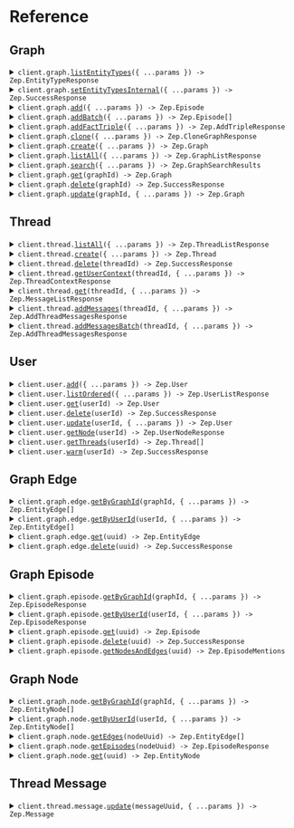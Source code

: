 # Reference

## Graph

<details><summary><code>client.graph.<a href="/src/api/resources/graph/client/Client.ts">listEntityTypes</a>({ ...params }) -> Zep.EntityTypeResponse</code></summary>
<dl>
<dd>

#### 📝 Description

<dl>
<dd>

<dl>
<dd>

Returns all entity types for a project, user, or graph.

</dd>
</dl>
</dd>
</dl>

#### 🔌 Usage

<dl>
<dd>

<dl>
<dd>

```typescript
await client.graph.listEntityTypes();
```

</dd>
</dl>
</dd>
</dl>

#### ⚙️ Parameters

<dl>
<dd>

<dl>
<dd>

**request:** `Zep.GraphListEntityTypesRequest`

</dd>
</dl>

<dl>
<dd>

**requestOptions:** `Graph.RequestOptions`

</dd>
</dl>
</dd>
</dl>

</dd>
</dl>
</details>

<details><summary><code>client.graph.<a href="/src/api/resources/graph/client/Client.ts">setEntityTypesInternal</a>({ ...params }) -> Zep.SuccessResponse</code></summary>
<dl>
<dd>

#### 📝 Description

<dl>
<dd>

<dl>
<dd>

Sets the entity types for multiple users and graphs, replacing any existing ones.

</dd>
</dl>
</dd>
</dl>

#### 🔌 Usage

<dl>
<dd>

<dl>
<dd>

```typescript
await client.graph.setEntityTypesInternal();
```

</dd>
</dl>
</dd>
</dl>

#### ⚙️ Parameters

<dl>
<dd>

<dl>
<dd>

**request:** `Zep.EntityTypeRequest`

</dd>
</dl>

<dl>
<dd>

**requestOptions:** `Graph.RequestOptions`

</dd>
</dl>
</dd>
</dl>

</dd>
</dl>
</details>

<details><summary><code>client.graph.<a href="/src/api/resources/graph/client/Client.ts">add</a>({ ...params }) -> Zep.Episode</code></summary>
<dl>
<dd>

#### 📝 Description

<dl>
<dd>

<dl>
<dd>

Add data to the graph.

</dd>
</dl>
</dd>
</dl>

#### 🔌 Usage

<dl>
<dd>

<dl>
<dd>

```typescript
await client.graph.add({
    data: "data",
    type: "text",
});
```

</dd>
</dl>
</dd>
</dl>

#### ⚙️ Parameters

<dl>
<dd>

<dl>
<dd>

**request:** `Zep.AddDataRequest`

</dd>
</dl>

<dl>
<dd>

**requestOptions:** `Graph.RequestOptions`

</dd>
</dl>
</dd>
</dl>

</dd>
</dl>
</details>

<details><summary><code>client.graph.<a href="/src/api/resources/graph/client/Client.ts">addBatch</a>({ ...params }) -> Zep.Episode[]</code></summary>
<dl>
<dd>

#### 📝 Description

<dl>
<dd>

<dl>
<dd>

Add data to the graph in batch mode, processing episodes concurrently. Use only for data that is insensitive to processing order.

</dd>
</dl>
</dd>
</dl>

#### 🔌 Usage

<dl>
<dd>

<dl>
<dd>

```typescript
await client.graph.addBatch({
    episodes: [
        {
            data: "data",
            type: "text",
        },
    ],
});
```

</dd>
</dl>
</dd>
</dl>

#### ⚙️ Parameters

<dl>
<dd>

<dl>
<dd>

**request:** `Zep.AddDataBatchRequest`

</dd>
</dl>

<dl>
<dd>

**requestOptions:** `Graph.RequestOptions`

</dd>
</dl>
</dd>
</dl>

</dd>
</dl>
</details>

<details><summary><code>client.graph.<a href="/src/api/resources/graph/client/Client.ts">addFactTriple</a>({ ...params }) -> Zep.AddTripleResponse</code></summary>
<dl>
<dd>

#### 📝 Description

<dl>
<dd>

<dl>
<dd>

Add a fact triple for a user or group

</dd>
</dl>
</dd>
</dl>

#### 🔌 Usage

<dl>
<dd>

<dl>
<dd>

```typescript
await client.graph.addFactTriple({
    fact: "fact",
    factName: "fact_name",
    targetNodeName: "target_node_name",
});
```

</dd>
</dl>
</dd>
</dl>

#### ⚙️ Parameters

<dl>
<dd>

<dl>
<dd>

**request:** `Zep.AddTripleRequest`

</dd>
</dl>

<dl>
<dd>

**requestOptions:** `Graph.RequestOptions`

</dd>
</dl>
</dd>
</dl>

</dd>
</dl>
</details>

<details><summary><code>client.graph.<a href="/src/api/resources/graph/client/Client.ts">clone</a>({ ...params }) -> Zep.CloneGraphResponse</code></summary>
<dl>
<dd>

#### 📝 Description

<dl>
<dd>

<dl>
<dd>

Clone a user or group graph.

</dd>
</dl>
</dd>
</dl>

#### 🔌 Usage

<dl>
<dd>

<dl>
<dd>

```typescript
await client.graph.clone();
```

</dd>
</dl>
</dd>
</dl>

#### ⚙️ Parameters

<dl>
<dd>

<dl>
<dd>

**request:** `Zep.CloneGraphRequest`

</dd>
</dl>

<dl>
<dd>

**requestOptions:** `Graph.RequestOptions`

</dd>
</dl>
</dd>
</dl>

</dd>
</dl>
</details>

<details><summary><code>client.graph.<a href="/src/api/resources/graph/client/Client.ts">create</a>({ ...params }) -> Zep.Graph</code></summary>
<dl>
<dd>

#### 📝 Description

<dl>
<dd>

<dl>
<dd>

Creates a new graph.

</dd>
</dl>
</dd>
</dl>

#### 🔌 Usage

<dl>
<dd>

<dl>
<dd>

```typescript
await client.graph.create({
    graphId: "graph_id",
});
```

</dd>
</dl>
</dd>
</dl>

#### ⚙️ Parameters

<dl>
<dd>

<dl>
<dd>

**request:** `Zep.CreateGraphRequest`

</dd>
</dl>

<dl>
<dd>

**requestOptions:** `Graph.RequestOptions`

</dd>
</dl>
</dd>
</dl>

</dd>
</dl>
</details>

<details><summary><code>client.graph.<a href="/src/api/resources/graph/client/Client.ts">listAll</a>({ ...params }) -> Zep.GraphListResponse</code></summary>
<dl>
<dd>

#### 📝 Description

<dl>
<dd>

<dl>
<dd>

Returns all graphs. In order to list users, use user.list_ordered instead

</dd>
</dl>
</dd>
</dl>

#### 🔌 Usage

<dl>
<dd>

<dl>
<dd>

```typescript
await client.graph.listAll();
```

</dd>
</dl>
</dd>
</dl>

#### ⚙️ Parameters

<dl>
<dd>

<dl>
<dd>

**request:** `Zep.GraphListAllRequest`

</dd>
</dl>

<dl>
<dd>

**requestOptions:** `Graph.RequestOptions`

</dd>
</dl>
</dd>
</dl>

</dd>
</dl>
</details>

<details><summary><code>client.graph.<a href="/src/api/resources/graph/client/Client.ts">search</a>({ ...params }) -> Zep.GraphSearchResults</code></summary>
<dl>
<dd>

#### 📝 Description

<dl>
<dd>

<dl>
<dd>

Perform a graph search query.

</dd>
</dl>
</dd>
</dl>

#### 🔌 Usage

<dl>
<dd>

<dl>
<dd>

```typescript
await client.graph.search({
    query: "query",
});
```

</dd>
</dl>
</dd>
</dl>

#### ⚙️ Parameters

<dl>
<dd>

<dl>
<dd>

**request:** `Zep.GraphSearchQuery`

</dd>
</dl>

<dl>
<dd>

**requestOptions:** `Graph.RequestOptions`

</dd>
</dl>
</dd>
</dl>

</dd>
</dl>
</details>

<details><summary><code>client.graph.<a href="/src/api/resources/graph/client/Client.ts">get</a>(graphId) -> Zep.Graph</code></summary>
<dl>
<dd>

#### 📝 Description

<dl>
<dd>

<dl>
<dd>

Returns a graph.

</dd>
</dl>
</dd>
</dl>

#### 🔌 Usage

<dl>
<dd>

<dl>
<dd>

```typescript
await client.graph.get("graphId");
```

</dd>
</dl>
</dd>
</dl>

#### ⚙️ Parameters

<dl>
<dd>

<dl>
<dd>

**graphId:** `string` — The graph_id of the graph to get.

</dd>
</dl>

<dl>
<dd>

**requestOptions:** `Graph.RequestOptions`

</dd>
</dl>
</dd>
</dl>

</dd>
</dl>
</details>

<details><summary><code>client.graph.<a href="/src/api/resources/graph/client/Client.ts">delete</a>(graphId) -> Zep.SuccessResponse</code></summary>
<dl>
<dd>

#### 📝 Description

<dl>
<dd>

<dl>
<dd>

Deletes a graph. If you would like to delete a user graph, make sure to use user.delete instead.

</dd>
</dl>
</dd>
</dl>

#### 🔌 Usage

<dl>
<dd>

<dl>
<dd>

```typescript
await client.graph.delete("graphId");
```

</dd>
</dl>
</dd>
</dl>

#### ⚙️ Parameters

<dl>
<dd>

<dl>
<dd>

**graphId:** `string` — Graph ID

</dd>
</dl>

<dl>
<dd>

**requestOptions:** `Graph.RequestOptions`

</dd>
</dl>
</dd>
</dl>

</dd>
</dl>
</details>

<details><summary><code>client.graph.<a href="/src/api/resources/graph/client/Client.ts">update</a>(graphId, { ...params }) -> Zep.Graph</code></summary>
<dl>
<dd>

#### 📝 Description

<dl>
<dd>

<dl>
<dd>

Updates information about a graph.

</dd>
</dl>
</dd>
</dl>

#### 🔌 Usage

<dl>
<dd>

<dl>
<dd>

```typescript
await client.graph.update("graphId");
```

</dd>
</dl>
</dd>
</dl>

#### ⚙️ Parameters

<dl>
<dd>

<dl>
<dd>

**graphId:** `string` — Graph ID

</dd>
</dl>

<dl>
<dd>

**request:** `Zep.UpdateGraphRequest`

</dd>
</dl>

<dl>
<dd>

**requestOptions:** `Graph.RequestOptions`

</dd>
</dl>
</dd>
</dl>

</dd>
</dl>
</details>

## Thread

<details><summary><code>client.thread.<a href="/src/api/resources/thread/client/Client.ts">listAll</a>({ ...params }) -> Zep.ThreadListResponse</code></summary>
<dl>
<dd>

#### 📝 Description

<dl>
<dd>

<dl>
<dd>

Returns all threads.

</dd>
</dl>
</dd>
</dl>

#### 🔌 Usage

<dl>
<dd>

<dl>
<dd>

```typescript
await client.thread.listAll();
```

</dd>
</dl>
</dd>
</dl>

#### ⚙️ Parameters

<dl>
<dd>

<dl>
<dd>

**request:** `Zep.ThreadListAllRequest`

</dd>
</dl>

<dl>
<dd>

**requestOptions:** `Thread.RequestOptions`

</dd>
</dl>
</dd>
</dl>

</dd>
</dl>
</details>

<details><summary><code>client.thread.<a href="/src/api/resources/thread/client/Client.ts">create</a>({ ...params }) -> Zep.Thread</code></summary>
<dl>
<dd>

#### 📝 Description

<dl>
<dd>

<dl>
<dd>

Start a new thread.

</dd>
</dl>
</dd>
</dl>

#### 🔌 Usage

<dl>
<dd>

<dl>
<dd>

```typescript
await client.thread.create({
    threadId: "thread_id",
    userId: "user_id",
});
```

</dd>
</dl>
</dd>
</dl>

#### ⚙️ Parameters

<dl>
<dd>

<dl>
<dd>

**request:** `Zep.CreateThreadRequest`

</dd>
</dl>

<dl>
<dd>

**requestOptions:** `Thread.RequestOptions`

</dd>
</dl>
</dd>
</dl>

</dd>
</dl>
</details>

<details><summary><code>client.thread.<a href="/src/api/resources/thread/client/Client.ts">delete</a>(threadId) -> Zep.SuccessResponse</code></summary>
<dl>
<dd>

#### 📝 Description

<dl>
<dd>

<dl>
<dd>

Deletes a thread.

</dd>
</dl>
</dd>
</dl>

#### 🔌 Usage

<dl>
<dd>

<dl>
<dd>

```typescript
await client.thread.delete("threadId");
```

</dd>
</dl>
</dd>
</dl>

#### ⚙️ Parameters

<dl>
<dd>

<dl>
<dd>

**threadId:** `string` — The ID of the thread for which memory should be deleted.

</dd>
</dl>

<dl>
<dd>

**requestOptions:** `Thread.RequestOptions`

</dd>
</dl>
</dd>
</dl>

</dd>
</dl>
</details>

<details><summary><code>client.thread.<a href="/src/api/resources/thread/client/Client.ts">getUserContext</a>(threadId, { ...params }) -> Zep.ThreadContextResponse</code></summary>
<dl>
<dd>

#### 📝 Description

<dl>
<dd>

<dl>
<dd>

Returns most relevant context from the user graph (including memory from any/all past threads) based on the content of the past few messages of the given thread.

</dd>
</dl>
</dd>
</dl>

#### 🔌 Usage

<dl>
<dd>

<dl>
<dd>

```typescript
await client.thread.getUserContext("threadId");
```

</dd>
</dl>
</dd>
</dl>

#### ⚙️ Parameters

<dl>
<dd>

<dl>
<dd>

**threadId:** `string` — The ID of the current thread (for which context is being retrieved).

</dd>
</dl>

<dl>
<dd>

**request:** `Zep.ThreadGetUserContextRequest`

</dd>
</dl>

<dl>
<dd>

**requestOptions:** `Thread.RequestOptions`

</dd>
</dl>
</dd>
</dl>

</dd>
</dl>
</details>

<details><summary><code>client.thread.<a href="/src/api/resources/thread/client/Client.ts">get</a>(threadId, { ...params }) -> Zep.MessageListResponse</code></summary>
<dl>
<dd>

#### 📝 Description

<dl>
<dd>

<dl>
<dd>

Returns messages for a thread.

</dd>
</dl>
</dd>
</dl>

#### 🔌 Usage

<dl>
<dd>

<dl>
<dd>

```typescript
await client.thread.get("threadId");
```

</dd>
</dl>
</dd>
</dl>

#### ⚙️ Parameters

<dl>
<dd>

<dl>
<dd>

**threadId:** `string` — Thread ID

</dd>
</dl>

<dl>
<dd>

**request:** `Zep.ThreadGetRequest`

</dd>
</dl>

<dl>
<dd>

**requestOptions:** `Thread.RequestOptions`

</dd>
</dl>
</dd>
</dl>

</dd>
</dl>
</details>

<details><summary><code>client.thread.<a href="/src/api/resources/thread/client/Client.ts">addMessages</a>(threadId, { ...params }) -> Zep.AddThreadMessagesResponse</code></summary>
<dl>
<dd>

#### 📝 Description

<dl>
<dd>

<dl>
<dd>

Add messages to a thread.

</dd>
</dl>
</dd>
</dl>

#### 🔌 Usage

<dl>
<dd>

<dl>
<dd>

```typescript
await client.thread.addMessages("threadId", {
    messages: [
        {
            content: "content",
            role: "norole",
        },
    ],
});
```

</dd>
</dl>
</dd>
</dl>

#### ⚙️ Parameters

<dl>
<dd>

<dl>
<dd>

**threadId:** `string` — The ID of the thread to which messages should be added.

</dd>
</dl>

<dl>
<dd>

**request:** `Zep.AddThreadMessagesRequest`

</dd>
</dl>

<dl>
<dd>

**requestOptions:** `Thread.RequestOptions`

</dd>
</dl>
</dd>
</dl>

</dd>
</dl>
</details>

<details><summary><code>client.thread.<a href="/src/api/resources/thread/client/Client.ts">addMessagesBatch</a>(threadId, { ...params }) -> Zep.AddThreadMessagesResponse</code></summary>
<dl>
<dd>

#### 📝 Description

<dl>
<dd>

<dl>
<dd>

Add messages to a thread in batch mode. This will process messages concurrently, which is useful for data migrations.

</dd>
</dl>
</dd>
</dl>

#### 🔌 Usage

<dl>
<dd>

<dl>
<dd>

```typescript
await client.thread.addMessagesBatch("threadId", {
    messages: [
        {
            content: "content",
            role: "norole",
        },
    ],
});
```

</dd>
</dl>
</dd>
</dl>

#### ⚙️ Parameters

<dl>
<dd>

<dl>
<dd>

**threadId:** `string` — The ID of the thread to which messages should be added.

</dd>
</dl>

<dl>
<dd>

**request:** `Zep.AddThreadMessagesRequest`

</dd>
</dl>

<dl>
<dd>

**requestOptions:** `Thread.RequestOptions`

</dd>
</dl>
</dd>
</dl>

</dd>
</dl>
</details>

## User

<details><summary><code>client.user.<a href="/src/api/resources/user/client/Client.ts">add</a>({ ...params }) -> Zep.User</code></summary>
<dl>
<dd>

#### 📝 Description

<dl>
<dd>

<dl>
<dd>

Adds a user.

</dd>
</dl>
</dd>
</dl>

#### 🔌 Usage

<dl>
<dd>

<dl>
<dd>

```typescript
await client.user.add({
    userId: "user_id",
});
```

</dd>
</dl>
</dd>
</dl>

#### ⚙️ Parameters

<dl>
<dd>

<dl>
<dd>

**request:** `Zep.CreateUserRequest`

</dd>
</dl>

<dl>
<dd>

**requestOptions:** `User.RequestOptions`

</dd>
</dl>
</dd>
</dl>

</dd>
</dl>
</details>

<details><summary><code>client.user.<a href="/src/api/resources/user/client/Client.ts">listOrdered</a>({ ...params }) -> Zep.UserListResponse</code></summary>
<dl>
<dd>

#### 📝 Description

<dl>
<dd>

<dl>
<dd>

Returns all users.

</dd>
</dl>
</dd>
</dl>

#### 🔌 Usage

<dl>
<dd>

<dl>
<dd>

```typescript
await client.user.listOrdered();
```

</dd>
</dl>
</dd>
</dl>

#### ⚙️ Parameters

<dl>
<dd>

<dl>
<dd>

**request:** `Zep.UserListOrderedRequest`

</dd>
</dl>

<dl>
<dd>

**requestOptions:** `User.RequestOptions`

</dd>
</dl>
</dd>
</dl>

</dd>
</dl>
</details>

<details><summary><code>client.user.<a href="/src/api/resources/user/client/Client.ts">get</a>(userId) -> Zep.User</code></summary>
<dl>
<dd>

#### 📝 Description

<dl>
<dd>

<dl>
<dd>

Returns a user.

</dd>
</dl>
</dd>
</dl>

#### 🔌 Usage

<dl>
<dd>

<dl>
<dd>

```typescript
await client.user.get("userId");
```

</dd>
</dl>
</dd>
</dl>

#### ⚙️ Parameters

<dl>
<dd>

<dl>
<dd>

**userId:** `string` — The user_id of the user to get.

</dd>
</dl>

<dl>
<dd>

**requestOptions:** `User.RequestOptions`

</dd>
</dl>
</dd>
</dl>

</dd>
</dl>
</details>

<details><summary><code>client.user.<a href="/src/api/resources/user/client/Client.ts">delete</a>(userId) -> Zep.SuccessResponse</code></summary>
<dl>
<dd>

#### 📝 Description

<dl>
<dd>

<dl>
<dd>

Deletes a user.

</dd>
</dl>
</dd>
</dl>

#### 🔌 Usage

<dl>
<dd>

<dl>
<dd>

```typescript
await client.user.delete("userId");
```

</dd>
</dl>
</dd>
</dl>

#### ⚙️ Parameters

<dl>
<dd>

<dl>
<dd>

**userId:** `string` — User ID

</dd>
</dl>

<dl>
<dd>

**requestOptions:** `User.RequestOptions`

</dd>
</dl>
</dd>
</dl>

</dd>
</dl>
</details>

<details><summary><code>client.user.<a href="/src/api/resources/user/client/Client.ts">update</a>(userId, { ...params }) -> Zep.User</code></summary>
<dl>
<dd>

#### 📝 Description

<dl>
<dd>

<dl>
<dd>

Updates a user.

</dd>
</dl>
</dd>
</dl>

#### 🔌 Usage

<dl>
<dd>

<dl>
<dd>

```typescript
await client.user.update("userId");
```

</dd>
</dl>
</dd>
</dl>

#### ⚙️ Parameters

<dl>
<dd>

<dl>
<dd>

**userId:** `string` — User ID

</dd>
</dl>

<dl>
<dd>

**request:** `Zep.UpdateUserRequest`

</dd>
</dl>

<dl>
<dd>

**requestOptions:** `User.RequestOptions`

</dd>
</dl>
</dd>
</dl>

</dd>
</dl>
</details>

<details><summary><code>client.user.<a href="/src/api/resources/user/client/Client.ts">getNode</a>(userId) -> Zep.UserNodeResponse</code></summary>
<dl>
<dd>

#### 📝 Description

<dl>
<dd>

<dl>
<dd>

Returns a user's node.

</dd>
</dl>
</dd>
</dl>

#### 🔌 Usage

<dl>
<dd>

<dl>
<dd>

```typescript
await client.user.getNode("userId");
```

</dd>
</dl>
</dd>
</dl>

#### ⚙️ Parameters

<dl>
<dd>

<dl>
<dd>

**userId:** `string` — The user_id of the user to get the node for.

</dd>
</dl>

<dl>
<dd>

**requestOptions:** `User.RequestOptions`

</dd>
</dl>
</dd>
</dl>

</dd>
</dl>
</details>

<details><summary><code>client.user.<a href="/src/api/resources/user/client/Client.ts">getThreads</a>(userId) -> Zep.Thread[]</code></summary>
<dl>
<dd>

#### 📝 Description

<dl>
<dd>

<dl>
<dd>

Returns all threads for a user.

</dd>
</dl>
</dd>
</dl>

#### 🔌 Usage

<dl>
<dd>

<dl>
<dd>

```typescript
await client.user.getThreads("userId");
```

</dd>
</dl>
</dd>
</dl>

#### ⚙️ Parameters

<dl>
<dd>

<dl>
<dd>

**userId:** `string` — User ID

</dd>
</dl>

<dl>
<dd>

**requestOptions:** `User.RequestOptions`

</dd>
</dl>
</dd>
</dl>

</dd>
</dl>
</details>

<details><summary><code>client.user.<a href="/src/api/resources/user/client/Client.ts">warm</a>(userId) -> Zep.SuccessResponse</code></summary>
<dl>
<dd>

#### 📝 Description

<dl>
<dd>

<dl>
<dd>

Hints Zep to warm a user's graph for low-latency search

</dd>
</dl>
</dd>
</dl>

#### 🔌 Usage

<dl>
<dd>

<dl>
<dd>

```typescript
await client.user.warm("userId");
```

</dd>
</dl>
</dd>
</dl>

#### ⚙️ Parameters

<dl>
<dd>

<dl>
<dd>

**userId:** `string` — User ID

</dd>
</dl>

<dl>
<dd>

**requestOptions:** `User.RequestOptions`

</dd>
</dl>
</dd>
</dl>

</dd>
</dl>
</details>

## Graph Edge

<details><summary><code>client.graph.edge.<a href="/src/api/resources/graph/resources/edge/client/Client.ts">getByGraphId</a>(graphId, { ...params }) -> Zep.EntityEdge[]</code></summary>
<dl>
<dd>

#### 📝 Description

<dl>
<dd>

<dl>
<dd>

Returns all edges for a graph.

</dd>
</dl>
</dd>
</dl>

#### 🔌 Usage

<dl>
<dd>

<dl>
<dd>

```typescript
await client.graph.edge.getByGraphId("graph_id", {});
```

</dd>
</dl>
</dd>
</dl>

#### ⚙️ Parameters

<dl>
<dd>

<dl>
<dd>

**graphId:** `string` — Graph ID

</dd>
</dl>

<dl>
<dd>

**request:** `Zep.GraphEdgesRequest`

</dd>
</dl>

<dl>
<dd>

**requestOptions:** `Edge.RequestOptions`

</dd>
</dl>
</dd>
</dl>

</dd>
</dl>
</details>

<details><summary><code>client.graph.edge.<a href="/src/api/resources/graph/resources/edge/client/Client.ts">getByUserId</a>(userId, { ...params }) -> Zep.EntityEdge[]</code></summary>
<dl>
<dd>

#### 📝 Description

<dl>
<dd>

<dl>
<dd>

Returns all edges for a user.

</dd>
</dl>
</dd>
</dl>

#### 🔌 Usage

<dl>
<dd>

<dl>
<dd>

```typescript
await client.graph.edge.getByUserId("user_id", {});
```

</dd>
</dl>
</dd>
</dl>

#### ⚙️ Parameters

<dl>
<dd>

<dl>
<dd>

**userId:** `string` — User ID

</dd>
</dl>

<dl>
<dd>

**request:** `Zep.GraphEdgesRequest`

</dd>
</dl>

<dl>
<dd>

**requestOptions:** `Edge.RequestOptions`

</dd>
</dl>
</dd>
</dl>

</dd>
</dl>
</details>

<details><summary><code>client.graph.edge.<a href="/src/api/resources/graph/resources/edge/client/Client.ts">get</a>(uuid) -> Zep.EntityEdge</code></summary>
<dl>
<dd>

#### 📝 Description

<dl>
<dd>

<dl>
<dd>

Returns a specific edge by its UUID.

</dd>
</dl>
</dd>
</dl>

#### 🔌 Usage

<dl>
<dd>

<dl>
<dd>

```typescript
await client.graph.edge.get("uuid");
```

</dd>
</dl>
</dd>
</dl>

#### ⚙️ Parameters

<dl>
<dd>

<dl>
<dd>

**uuid:** `string` — Edge UUID

</dd>
</dl>

<dl>
<dd>

**requestOptions:** `Edge.RequestOptions`

</dd>
</dl>
</dd>
</dl>

</dd>
</dl>
</details>

<details><summary><code>client.graph.edge.<a href="/src/api/resources/graph/resources/edge/client/Client.ts">delete</a>(uuid) -> Zep.SuccessResponse</code></summary>
<dl>
<dd>

#### 📝 Description

<dl>
<dd>

<dl>
<dd>

Deletes an edge by UUID.

</dd>
</dl>
</dd>
</dl>

#### 🔌 Usage

<dl>
<dd>

<dl>
<dd>

```typescript
await client.graph.edge.delete("uuid");
```

</dd>
</dl>
</dd>
</dl>

#### ⚙️ Parameters

<dl>
<dd>

<dl>
<dd>

**uuid:** `string` — Edge UUID

</dd>
</dl>

<dl>
<dd>

**requestOptions:** `Edge.RequestOptions`

</dd>
</dl>
</dd>
</dl>

</dd>
</dl>
</details>

## Graph Episode

<details><summary><code>client.graph.episode.<a href="/src/api/resources/graph/resources/episode/client/Client.ts">getByGraphId</a>(graphId, { ...params }) -> Zep.EpisodeResponse</code></summary>
<dl>
<dd>

#### 📝 Description

<dl>
<dd>

<dl>
<dd>

Returns episodes by graph id.

</dd>
</dl>
</dd>
</dl>

#### 🔌 Usage

<dl>
<dd>

<dl>
<dd>

```typescript
await client.graph.episode.getByGraphId("graph_id");
```

</dd>
</dl>
</dd>
</dl>

#### ⚙️ Parameters

<dl>
<dd>

<dl>
<dd>

**graphId:** `string` — Graph ID

</dd>
</dl>

<dl>
<dd>

**request:** `Zep.graph.EpisodeGetByGraphIdRequest`

</dd>
</dl>

<dl>
<dd>

**requestOptions:** `Episode.RequestOptions`

</dd>
</dl>
</dd>
</dl>

</dd>
</dl>
</details>

<details><summary><code>client.graph.episode.<a href="/src/api/resources/graph/resources/episode/client/Client.ts">getByUserId</a>(userId, { ...params }) -> Zep.EpisodeResponse</code></summary>
<dl>
<dd>

#### 📝 Description

<dl>
<dd>

<dl>
<dd>

Returns episodes by user id.

</dd>
</dl>
</dd>
</dl>

#### 🔌 Usage

<dl>
<dd>

<dl>
<dd>

```typescript
await client.graph.episode.getByUserId("user_id");
```

</dd>
</dl>
</dd>
</dl>

#### ⚙️ Parameters

<dl>
<dd>

<dl>
<dd>

**userId:** `string` — User ID

</dd>
</dl>

<dl>
<dd>

**request:** `Zep.graph.EpisodeGetByUserIdRequest`

</dd>
</dl>

<dl>
<dd>

**requestOptions:** `Episode.RequestOptions`

</dd>
</dl>
</dd>
</dl>

</dd>
</dl>
</details>

<details><summary><code>client.graph.episode.<a href="/src/api/resources/graph/resources/episode/client/Client.ts">get</a>(uuid) -> Zep.Episode</code></summary>
<dl>
<dd>

#### 📝 Description

<dl>
<dd>

<dl>
<dd>

Returns episodes by UUID

</dd>
</dl>
</dd>
</dl>

#### 🔌 Usage

<dl>
<dd>

<dl>
<dd>

```typescript
await client.graph.episode.get("uuid");
```

</dd>
</dl>
</dd>
</dl>

#### ⚙️ Parameters

<dl>
<dd>

<dl>
<dd>

**uuid:** `string` — Episode UUID

</dd>
</dl>

<dl>
<dd>

**requestOptions:** `Episode.RequestOptions`

</dd>
</dl>
</dd>
</dl>

</dd>
</dl>
</details>

<details><summary><code>client.graph.episode.<a href="/src/api/resources/graph/resources/episode/client/Client.ts">delete</a>(uuid) -> Zep.SuccessResponse</code></summary>
<dl>
<dd>

#### 📝 Description

<dl>
<dd>

<dl>
<dd>

Deletes an episode by its UUID.

</dd>
</dl>
</dd>
</dl>

#### 🔌 Usage

<dl>
<dd>

<dl>
<dd>

```typescript
await client.graph.episode.delete("uuid");
```

</dd>
</dl>
</dd>
</dl>

#### ⚙️ Parameters

<dl>
<dd>

<dl>
<dd>

**uuid:** `string` — Episode UUID

</dd>
</dl>

<dl>
<dd>

**requestOptions:** `Episode.RequestOptions`

</dd>
</dl>
</dd>
</dl>

</dd>
</dl>
</details>

<details><summary><code>client.graph.episode.<a href="/src/api/resources/graph/resources/episode/client/Client.ts">getNodesAndEdges</a>(uuid) -> Zep.EpisodeMentions</code></summary>
<dl>
<dd>

#### 📝 Description

<dl>
<dd>

<dl>
<dd>

Returns nodes and edges mentioned in an episode

</dd>
</dl>
</dd>
</dl>

#### 🔌 Usage

<dl>
<dd>

<dl>
<dd>

```typescript
await client.graph.episode.getNodesAndEdges("uuid");
```

</dd>
</dl>
</dd>
</dl>

#### ⚙️ Parameters

<dl>
<dd>

<dl>
<dd>

**uuid:** `string` — Episode uuid

</dd>
</dl>

<dl>
<dd>

**requestOptions:** `Episode.RequestOptions`

</dd>
</dl>
</dd>
</dl>

</dd>
</dl>
</details>

## Graph Node

<details><summary><code>client.graph.node.<a href="/src/api/resources/graph/resources/node/client/Client.ts">getByGraphId</a>(graphId, { ...params }) -> Zep.EntityNode[]</code></summary>
<dl>
<dd>

#### 📝 Description

<dl>
<dd>

<dl>
<dd>

Returns all nodes for a graph.

</dd>
</dl>
</dd>
</dl>

#### 🔌 Usage

<dl>
<dd>

<dl>
<dd>

```typescript
await client.graph.node.getByGraphId("graph_id", {});
```

</dd>
</dl>
</dd>
</dl>

#### ⚙️ Parameters

<dl>
<dd>

<dl>
<dd>

**graphId:** `string` — Graph ID

</dd>
</dl>

<dl>
<dd>

**request:** `Zep.GraphNodesRequest`

</dd>
</dl>

<dl>
<dd>

**requestOptions:** `Node.RequestOptions`

</dd>
</dl>
</dd>
</dl>

</dd>
</dl>
</details>

<details><summary><code>client.graph.node.<a href="/src/api/resources/graph/resources/node/client/Client.ts">getByUserId</a>(userId, { ...params }) -> Zep.EntityNode[]</code></summary>
<dl>
<dd>

#### 📝 Description

<dl>
<dd>

<dl>
<dd>

Returns all nodes for a user

</dd>
</dl>
</dd>
</dl>

#### 🔌 Usage

<dl>
<dd>

<dl>
<dd>

```typescript
await client.graph.node.getByUserId("user_id", {});
```

</dd>
</dl>
</dd>
</dl>

#### ⚙️ Parameters

<dl>
<dd>

<dl>
<dd>

**userId:** `string` — User ID

</dd>
</dl>

<dl>
<dd>

**request:** `Zep.GraphNodesRequest`

</dd>
</dl>

<dl>
<dd>

**requestOptions:** `Node.RequestOptions`

</dd>
</dl>
</dd>
</dl>

</dd>
</dl>
</details>

<details><summary><code>client.graph.node.<a href="/src/api/resources/graph/resources/node/client/Client.ts">getEdges</a>(nodeUuid) -> Zep.EntityEdge[]</code></summary>
<dl>
<dd>

#### 📝 Description

<dl>
<dd>

<dl>
<dd>

Returns all edges for a node

</dd>
</dl>
</dd>
</dl>

#### 🔌 Usage

<dl>
<dd>

<dl>
<dd>

```typescript
await client.graph.node.getEdges("node_uuid");
```

</dd>
</dl>
</dd>
</dl>

#### ⚙️ Parameters

<dl>
<dd>

<dl>
<dd>

**nodeUuid:** `string` — Node UUID

</dd>
</dl>

<dl>
<dd>

**requestOptions:** `Node.RequestOptions`

</dd>
</dl>
</dd>
</dl>

</dd>
</dl>
</details>

<details><summary><code>client.graph.node.<a href="/src/api/resources/graph/resources/node/client/Client.ts">getEpisodes</a>(nodeUuid) -> Zep.EpisodeResponse</code></summary>
<dl>
<dd>

#### 📝 Description

<dl>
<dd>

<dl>
<dd>

Returns all episodes that mentioned a given node

</dd>
</dl>
</dd>
</dl>

#### 🔌 Usage

<dl>
<dd>

<dl>
<dd>

```typescript
await client.graph.node.getEpisodes("node_uuid");
```

</dd>
</dl>
</dd>
</dl>

#### ⚙️ Parameters

<dl>
<dd>

<dl>
<dd>

**nodeUuid:** `string` — Node UUID

</dd>
</dl>

<dl>
<dd>

**requestOptions:** `Node.RequestOptions`

</dd>
</dl>
</dd>
</dl>

</dd>
</dl>
</details>

<details><summary><code>client.graph.node.<a href="/src/api/resources/graph/resources/node/client/Client.ts">get</a>(uuid) -> Zep.EntityNode</code></summary>
<dl>
<dd>

#### 📝 Description

<dl>
<dd>

<dl>
<dd>

Returns a specific node by its UUID.

</dd>
</dl>
</dd>
</dl>

#### 🔌 Usage

<dl>
<dd>

<dl>
<dd>

```typescript
await client.graph.node.get("uuid");
```

</dd>
</dl>
</dd>
</dl>

#### ⚙️ Parameters

<dl>
<dd>

<dl>
<dd>

**uuid:** `string` — Node UUID

</dd>
</dl>

<dl>
<dd>

**requestOptions:** `Node.RequestOptions`

</dd>
</dl>
</dd>
</dl>

</dd>
</dl>
</details>

## Thread Message

<details><summary><code>client.thread.message.<a href="/src/api/resources/thread/resources/message/client/Client.ts">update</a>(messageUuid, { ...params }) -> Zep.Message</code></summary>
<dl>
<dd>

#### 📝 Description

<dl>
<dd>

<dl>
<dd>

Updates a message.

</dd>
</dl>
</dd>
</dl>

#### 🔌 Usage

<dl>
<dd>

<dl>
<dd>

```typescript
await client.thread.message.update("messageUUID", {
    metadata: {
        key: "value",
    },
});
```

</dd>
</dl>
</dd>
</dl>

#### ⚙️ Parameters

<dl>
<dd>

<dl>
<dd>

**messageUuid:** `string` — The UUID of the message.

</dd>
</dl>

<dl>
<dd>

**request:** `Zep.thread.ModelsThreadMessageUpdate`

</dd>
</dl>

<dl>
<dd>

**requestOptions:** `Message.RequestOptions`

</dd>
</dl>
</dd>
</dl>

</dd>
</dl>
</details>
